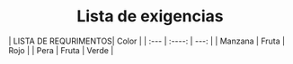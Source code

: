 <p align="left">
  <h1 align="center">Lista de exigencias</h1>
</p>

| LISTA DE REQURIMENTOS| Color |
| :---    |  :----: |  ---: |
| Manzana | Fruta   | Rojo  |
| Pera    | Fruta   | Verde |

